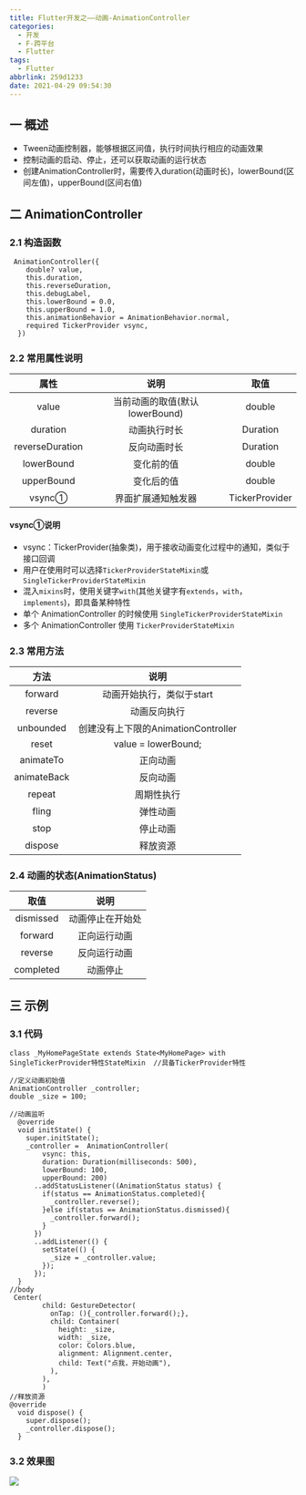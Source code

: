 ```yaml
---
title: Flutter开发之——动画-AnimationController
categories:
  - 开发
  - F-跨平台
  - Flutter
tags:
  - Flutter
abbrlink: 259d1233
date: 2021-04-29 09:54:30
---
```

## 一 概述

* Tween动画控制器，能够根据区间值，执行时间执行相应的动画效果
* 控制动画的启动、停止，还可以获取动画的运行状态
* 创建AnimationController时，需要传入duration(动画时长)，lowerBound(区间左值)，upperBound(区间右值)

<!--more-->

## 二 AnimationController

### 2.1 构造函数

```
 AnimationController({
    double? value,
    this.duration,
    this.reverseDuration,
    this.debugLabel,
    this.lowerBound = 0.0,
    this.upperBound = 1.0,
    this.animationBehavior = AnimationBehavior.normal,
    required TickerProvider vsync,
  })
```

### 2.2 常用属性说明

|      属性       |              说明              |      取值      |
| :-------------: | :----------------------------: | :------------: |
|      value      | 当前动画的取值(默认lowerBound) |     double     |
|    duration     |          动画执行时长          |    Duration    |
| reverseDuration |          反向动画时长          |    Duration    |
|   lowerBound    |           变化前的值           |     double     |
|   upperBound    |           变化后的值           |     double     |
|     vsync①      |       界面扩展通知触发器       | TickerProvider |

#### vsync①说明

* vsync：TickerProvider(抽象类)，用于接收动画变化过程中的通知，类似于接口回调
* 用户在使用时可以选择`TickerProviderStateMixin`或`SingleTickerProviderStateMixin`
* 混入`mixins`时，使用关键字`with`(其他关键字有`extends`，`with`，`implements`)，即具备某种特性
* 单个 AnimationController 的时候使用 `SingleTickerProviderStateMixin`
* 多个 AnimationController 使用 `TickerProviderStateMixin`

### 2.3 常用方法

|    方法     |                说明                 |
| :---------: | :---------------------------------: |
|   forward   |      动画开始执行，类似于start      |
|   reverse   |            动画反向执行             |
|  unbounded  | 创建没有上下限的AnimationController |
|    reset    |         value = lowerBound;         |
|  animateTo  |              正向动画               |
| animateBack |              反向动画               |
|   repeat    |             周期性执行              |
|    fling    |              弹性动画               |
|    stop     |              停止动画               |
|   dispose   |              释放资源               |

### 2.4 动画的状态(AnimationStatus)

|   取值    |       说明       |
| :-------: | :--------------: |
| dismissed | 动画停止在开始处 |
|  forward  |   正向运行动画   |
|  reverse  |   反向运行动画   |
| completed |     动画停止     |

## 三 示例

### 3.1 代码

```
class _MyHomePageState extends State<MyHomePage> with SingleTickerProvider特性StateMixin  //具备TickerProvider特性

//定义动画初始值
AnimationController _controller;
double _size = 100;

//动画监听
  @override
  void initState() {
    super.initState();
    _controller =  AnimationController(
        vsync: this,
        duration: Duration(milliseconds: 500),
        lowerBound: 100,
        upperBound: 200)
      ..addStatusListener((AnimationStatus status) {
        if(status == AnimationStatus.completed){
          _controller.reverse();
        }else if(status == AnimationStatus.dismissed){
          _controller.forward();
        }
      })
      ..addListener(() {
        setState(() {
          _size = _controller.value;
        });
      });
  }
//body
 Center(
        child: GestureDetector(
          onTap: (){_controller.forward();},
          child: Container(
            height: _size,
            width: _size,
            color: Colors.blue,
            alignment: Alignment.center,
            child: Text("点我，开始动画"),
          ),
        ),
        )
//释放资源        
@override
  void dispose() {
    super.dispose();
    _controller.dispose();
  }        
```

### 3.2 效果图

![][1]


[1]:https://raw.githubusercontent.com/PGzxc/CDN/master/blog-flutter/flutter-animationController-sample.gif
